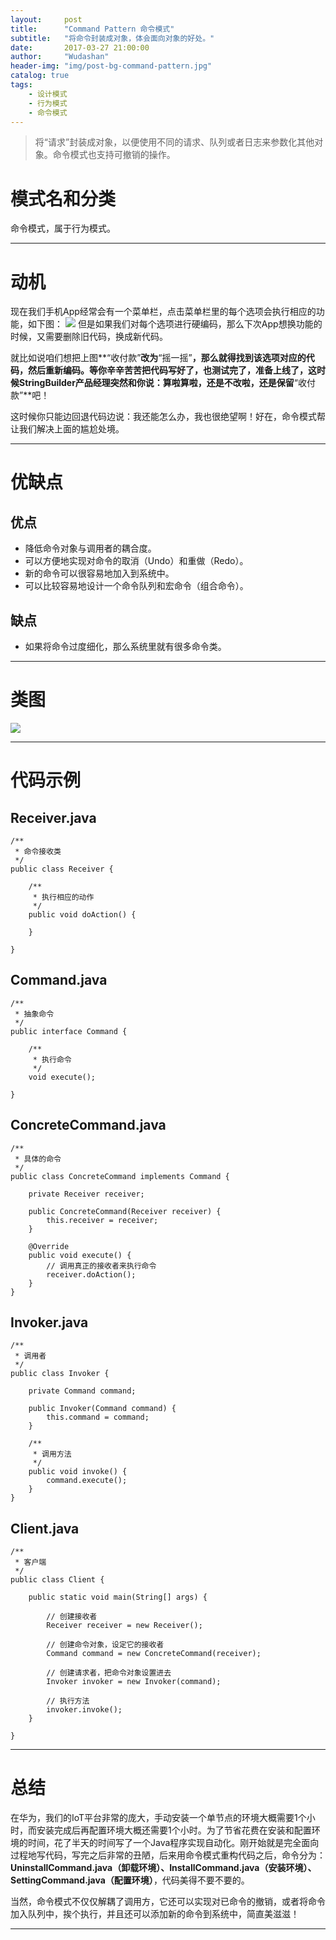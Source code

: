 ```yaml
---
layout:     post
title:      "Command Pattern 命令模式"
subtitle:   "将命令封装成对象，体会面向对象的好处。"
date:       2017-03-27 21:00:00
author:     "Wudashan"
header-img: "img/post-bg-command-pattern.jpg"
catalog: true
tags:
    - 设计模式
    - 行为模式
    - 命令模式
---
```



> 将“请求”封装成对象，以便使用不同的请求、队列或者日志来参数化其他对象。命令模式也支持可撤销的操作。

# 模式名和分类
命令模式，属于行为模式。

---

# 动机
现在我们手机App经常会有一个菜单栏，点击菜单栏里的每个选项会执行相应的功能，如下图：
![](http://o7x0ygc3f.bkt.clouddn.com/%E5%91%BD%E4%BB%A4%E6%A8%A1%E5%BC%8F_01.png)
但是如果我们对每个选项进行硬编码，那么下次App想换功能的时候，又需要删除旧代码，换成新代码。

就比如说咱们想把上图**“收付款”**改为**“摇一摇”**，那么就得找到该选项对应的代码，然后重新编码。等你辛辛苦苦把代码写好了，也测试完了，准备上线了，这时候StringBuilder产品经理突然和你说：算啦算啦，还是不改啦，还是保留**“收付款”**吧！

这时候你只能边回退代码边说：我还能怎么办，我也很绝望啊！好在，命令模式帮让我们解决上面的尴尬处境。

---

# 优缺点
## 优点

 - 降低命令对象与调用者的耦合度。
 - 可以方便地实现对命令的取消（Undo）和重做（Redo）。
 - 新的命令可以很容易地加入到系统中。
 - 可以比较容易地设计一个命令队列和宏命令（组合命令）。

## 缺点

 - 如果将命令过度细化，那么系统里就有很多命令类。

---

# 类图
![](http://o7x0ygc3f.bkt.clouddn.com/%E5%91%BD%E4%BB%A4%E6%A8%A1%E5%BC%8F_02.png)

---

# 代码示例

## Receiver.java

```
/**
 * 命令接收类
 */
public class Receiver {

    /**
     * 执行相应的动作
     */
    public void doAction() {

    }

}
```

## Command.java

```
/**
 * 抽象命令
 */
public interface Command {

    /**
     * 执行命令
     */
    void execute();
    
}
```

## ConcreteCommand.java

```
/**
 * 具体的命令
 */
public class ConcreteCommand implements Command {
    
    private Receiver receiver;

    public ConcreteCommand(Receiver receiver) {
        this.receiver = receiver;
    }

    @Override
    public void execute() {
        // 调用真正的接收者来执行命令
        receiver.doAction();
    }
}
```

## Invoker.java

```
/**
 * 调用者
 */
public class Invoker {

    private Command command;

    public Invoker(Command command) {
        this.command = command;
    }

    /**
     * 调用方法
     */
    public void invoke() {
        command.execute();
    }
}
```

## Client.java

```
/**
 * 客户端
 */
public class Client {

    public static void main(String[] args) {

        // 创建接收者
        Receiver receiver = new Receiver();

        // 创建命令对象，设定它的接收者
        Command command = new ConcreteCommand(receiver);

        // 创建请求者，把命令对象设置进去
        Invoker invoker = new Invoker(command);

        // 执行方法
        invoker.invoke();
    }

}
```


---

# 总结
在华为，我们的IoT平台非常的庞大，手动安装一个单节点的环境大概需要1个小时，而安装完成后再配置环境大概还需要1个小时。为了节省花费在安装和配置环境的时间，花了半天的时间写了一个Java程序实现自动化。刚开始就是完全面向过程地写代码，写完之后非常的丑陋，后来用命令模式重构代码之后，命令分为：**UninstallCommand.java（卸载环境）、InstallCommand.java（安装环境）、SettingCommand.java（配置环境）**，代码美得不要不要的。

当然，命令模式不仅仅解耦了调用方，它还可以实现对已命令的撤销，或者将命令加入队列中，挨个执行，并且还可以添加新的命令到系统中，简直美滋滋！

---

